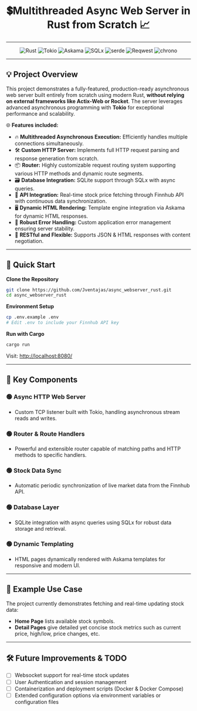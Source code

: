 <h1 align="center">💲Multithreaded Async Web Server in Rust from Scratch 📈</h1>

---

<p align="center">
  <img alt="Rust" src="https://img.shields.io/badge/Rust-1.85.1-black.svg?style=for-the-badge&logo=rust">
  <img alt="Tokio" src="https://img.shields.io/badge/Tokio-1.44.0-1c1c1c.svg?style=for-the-badge&logo=tokio">
  <img alt="Askama" src="https://img.shields.io/badge/Askama-0.12.1-orange.svg?style=for-the-badge">
  <img alt="SQLx" src="https://img.shields.io/badge/SQLx-0.8.3-informational.svg?style=for-the-badge">
  <img alt="serde" src="https://img.shields.io/badge/Serde-1.0.219-blue.svg?style=for-the-badge">
  <img alt="Reqwest" src="https://img.shields.io/badge/Reqwest-0.12.12-blueviolet.svg?style=for-the-badge">
  <img alt="chrono" src="https://img.shields.io/badge/Chrono-0.4.40-green.svg?style=for-the-badge">
</p>

---

## 💡 Project Overview

This project demonstrates a fully-featured, production-ready asynchronous web server built entirely from scratch using modern Rust, **without relying on external frameworks like Actix-Web or Rocket**. The server leverages advanced asynchronous programming with **Tokio** for exceptional performance and scalability.

🌐 **Features included:**

- 🔥 **Multithreaded Asynchronous Execution:** Efficiently handles multiple connections simultaneously.
- 🛠 **Custom HTTP Server:** Implements full HTTP request parsing and response generation from scratch.
- 📦 **Router:** Highly customizable request routing system supporting various HTTP methods and dynamic route segments.
- 🗃 **Database Integration:** SQLite support through SQLx with async queries.
- 🔄 **API Integration:** Real-time stock price fetching through Finnhub API with continuous data synchronization.
- 🖥 **Dynamic HTML Rendering:** Template engine integration via Askama for dynamic HTML responses.
- 🔐 **Robust Error Handling:** Custom application error management ensuring server stability.
- 📡 **RESTful and Flexible:** Supports JSON & HTML responses with content negotiation.

---

## 🚀 Quick Start

**Clone the Repository**

```sh
git clone https://github.com/Jventajas/async_webserver_rust.git
cd async_webserver_rust
```

**Environment Setup**

```sh
cp .env.example .env
# Edit .env to include your Finnhub API key
```

**Run with Cargo**

```sh
cargo run
```

Visit: <http://localhost:8080/>

---

## 🔧 Key Components

### 🟢 **Async HTTP Web Server**
- Custom TCP listener built with Tokio, handling asynchronous stream reads and writes.

### 🟢 **Router & Route Handlers**
- Powerful and extensible router capable of matching paths and HTTP methods to specific handlers.

### 🟢 **Stock Data Sync**
- Automatic periodic synchronization of live market data from the Finnhub API.

### 🟢 **Database Layer**
- SQLite integration with async queries using SQLx for robust data storage and retrieval.

### 🟢 **Dynamic Templating**
- HTML pages dynamically rendered with Askama templates for responsive and modern UI.

---

## 📅 Example Use Case

The project currently demonstrates fetching and real-time updating stock data:

- **Home Page** lists available stock symbols.
- **Detail Pages** give detailed yet concise stock metrics such as current price, high/low, price changes, etc.

---

## 🛠 Future Improvements & TODO

- [ ] Websocket support for real-time stock updates
- [ ] User Authentication and session management
- [ ] Containerization and deployment scripts (Docker & Docker Compose)
- [ ] Extended configuration options via environment variables or configuration files
